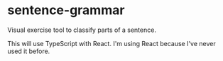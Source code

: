 # sentence-grammar
Visual exercise tool to classify parts of a sentence.

This will use TypeScript with React.
I'm using React because I've never used it before.
